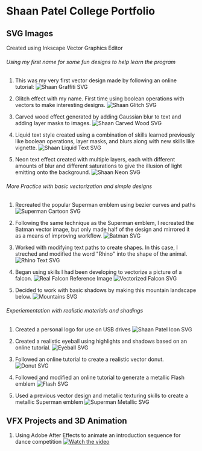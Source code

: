 # Shaan Patel College Portfolio

## SVG Images

Created using Inkscape Vector Graphics Editor

###### Using my first name for some fun designs to help learn the program

1. This was my very first vector design made by following an online tutorial:
![Shaan Graffiti SVG](./assets/graffiti.png)


2. Glitch effect with my name. First time using boolean operations with vectors to make interesting designs.
![Shaan Glitch SVG](./assets/glitch-text.png)

3. Carved wood effect generated by adding Gaussian blur to text and adding layer masks to images.
![Shaan Carved Wood SVG](./assets/wood-carving.png)

4. Liquid text style created using a combination of skills learned previously like boolean operations, layer masks, and blurs along with new skills like vignette.
![Shaan Liquid Text SVG](./assets/liquid.png)

5. Neon text effect created with multiple layers, each with different amounts of blur and different saturations to give the illusion of light emitting onto the background.
![Shaan Neon SVG](./assets/neon.png)

###### More Practice with basic vectorization and simple designs

1. Recreated the popular Superman emblem using bezier curves and paths
![Superman Cartoon SVG](./assets/superman-cartoon.png)

2. Following the same technique as the Superman emblem, I recreated the Batman vector image, but only made half of the design and mirrored it as a means of improving workflow.
![Batman SVG](./assets/batman.png)

3. Worked with modifying text paths to create shapes. In this case, I streched and modified the word "Rhino" into the shape of the animal.
![Rhino Text SVG](./assets/rhino.png)

4. Began using skills I had been developing to vectorize a picture of a falcon.
![Real Falcon Reference Image](./assets/falcon-real.png)
![Vectorized Falcon SVG](./assets/falcon-vectorized.png)

5. Decided to work with basic shadows by making this mountain landscape below.
![Mountains SVG](./assets/mountains.png)

###### Experiementation with realistic materials and shadings

1. Created a personal logo for use on USB drives
![Shaan Patel Icon SVG](./assets/sp-icon.png)

2. Created a realistic eyeball using highlights and shadows based on an online tutorial.
![Eyeball SVG](./assets/eyeball.png)

3. Followed an online tutorial to create a realistic vector donut.
![Donut SVG](./assets/donut.png)

4. Followed and modified an online tutorial to generate a metallic Flash emblem
![Flash SVG](./assets/flash.png)

5. Used a previous vector design and metallic texturing skills to create a metallic Superman emblem
![Superman Metallic SVG](./assets/superman-metal.png)

## VFX Projects and 3D Animation
1. Using Adobe After Effects to animate an introduction sequence for dance competition
[![Watch the video](https://img.youtube.com/vi/VQMv1U2JWqg/maxresdefault.jpg)](https://youtu.be/VQMv1U2JWqg)
